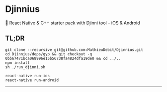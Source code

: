 # Djinnius

:tractor: React Native & C++ starter pack with Djinni tool – iOS & Android

## TL;DR

```
git clone --recursive git@github.com:MathieuDebit/Djinnius.git
cd Djinnius/deps/gyp && git checkout -q 0bb67471bca068996e15b56738fa4824dfa19de0 && cd ../..
npm install
sh ./run_djinni.sh

react-native run-ios
react-native run-android
```

---
